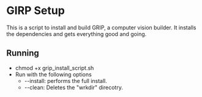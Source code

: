 # GIRP Setup
This is a script to install and build GRIP, a computer vision builder. It installs the dependencies and gets everything good and going.

## Running

- chmod +x grip_install_script.sh
- Run with the following options
  - --install: performs the full install.
  - --clean: Deletes the "wrkdir" direcotry.
